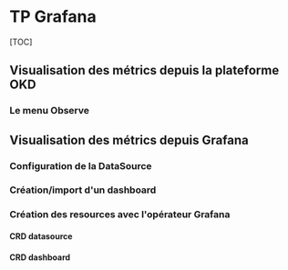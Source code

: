 # TP Grafana

[TOC]

## Visualisation des métrics depuis la plateforme OKD

### Le menu Observe

## Visualisation des métrics depuis Grafana

### Configuration de la DataSource

### Création/import d'un dashboard

### Création des resources avec l'opérateur Grafana

#### CRD datasource
#### CRD dashboard